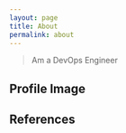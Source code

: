 ```yaml
---
layout: page
title: About
permalink: about
---
```


> Am a DevOps Engineer

## Profile Image


## References
